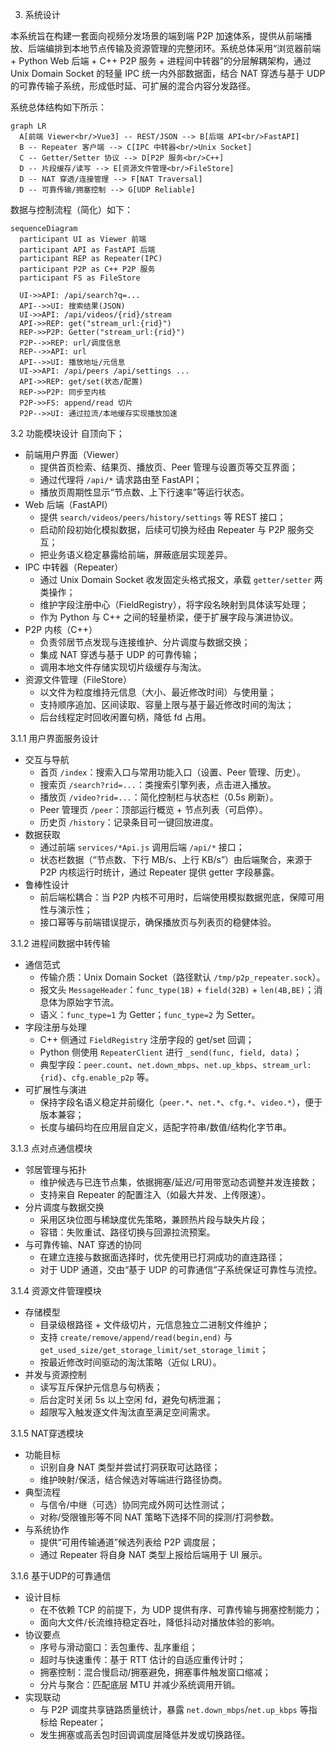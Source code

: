3. 系统设计

本系统旨在构建一套面向视频分发场景的端到端 P2P 加速体系，提供从前端播放、后端编排到本地节点传输及资源管理的完整闭环。系统总体采用“浏览器前端 + Python Web 后端 + C++ P2P 服务 + 进程间中转器”的分层解耦架构，通过 Unix Domain Socket 的轻量 IPC 统一内外部数据面，结合 NAT 穿透与基于 UDP 的可靠传输子系统，形成低时延、可扩展的混合内容分发路径。

系统总体结构如下所示：

```mermaid
graph LR
  A[前端 Viewer<br/>Vue3] -- REST/JSON --> B[后端 API<br/>FastAPI]
  B -- Repeater 客户端 --> C[IPC 中转器<br/>Unix Socket]
  C -- Getter/Setter 协议 --> D[P2P 服务<br/>C++]
  D -- 片段缓存/读写 --> E[资源文件管理<br/>FileStore]
  D -- NAT 穿透/连接管理 --> F[NAT Traversal]
  D -- 可靠传输/拥塞控制 --> G[UDP Reliable]
```

数据与控制流程（简化）如下：

```mermaid
sequenceDiagram
  participant UI as Viewer 前端
  participant API as FastAPI 后端
  participant REP as Repeater(IPC)
  participant P2P as C++ P2P 服务
  participant FS as FileStore

  UI->>API: /api/search?q=...
  API-->>UI: 搜索结果(JSON)
  UI->>API: /api/videos/{rid}/stream
  API->>REP: get("stream_url:{rid}")
  REP->>P2P: Getter("stream_url:{rid}")
  P2P-->>REP: url/调度信息
  REP-->>API: url
  API-->>UI: 播放地址/元信息
  UI->>API: /api/peers /api/settings ...
  API->>REP: get/set(状态/配置)
  REP->>P2P: 同步至内核
  P2P->>FS: append/read 切片
  P2P-->>UI: 通过拉流/本地缓存实现播放加速
```

3.2 功能模块设计
	自顶向下；

- 前端用户界面（Viewer）
  - 提供首页检索、结果页、播放页、Peer 管理与设置页等交互界面；
  - 通过代理将 `/api/*` 请求路由至 FastAPI；
  - 播放页周期性显示“节点数、上下行速率”等运行状态。
- Web 后端（FastAPI）
  - 提供 `search/videos/peers/history/settings` 等 REST 接口；
  - 启动阶段初始化模拟数据，后续可切换为经由 Repeater 与 P2P 服务交互；
  - 把业务语义稳定暴露给前端，屏蔽底层实现差异。
- IPC 中转器（Repeater）
  - 通过 Unix Domain Socket 收发固定头格式报文，承载 `getter/setter` 两类操作；
  - 维护字段注册中心（FieldRegistry），将字段名映射到具体读写处理；
  - 作为 Python 与 C++ 之间的轻量桥梁，便于扩展字段与演进协议。
- P2P 内核（C++）
  - 负责邻居节点发现与连接维护、分片调度与数据交换；
  - 集成 NAT 穿透与基于 UDP 的可靠传输；
  - 调用本地文件存储实现切片级缓存与淘汰。
- 资源文件管理（FileStore）
  - 以文件为粒度维持元信息（大小、最近修改时间）与使用量；
  - 支持顺序追加、区间读取、容量上限与基于最近修改时间的淘汰；
  - 后台线程定时回收闲置句柄，降低 fd 占用。

3.1.1 用户界面服务设计
	
- 交互与导航
  - 首页 `/index`：搜索入口与常用功能入口（设置、Peer 管理、历史）。
  - 搜索页 `/search?rid=...`：类搜索引擎列表，点击进入播放。
  - 播放页 `/video?rid=...`：简化控制栏与状态栏（0.5s 刷新）。
  - Peer 管理页 `/peer`：顶部运行概览 + 节点列表（可启停）。
  - 历史页 `/history`：记录条目可一键回放进度。
- 数据获取
  - 通过前端 `services/*Api.js` 调用后端 `/api/*` 接口；
  - 状态栏数据（“节点数、下行 MB/s、上行 KB/s”）由后端聚合，来源于 P2P 内核运行时统计，通过 Repeater 提供 getter 字段暴露。
- 鲁棒性设计
  - 前后端松耦合：当 P2P 内核不可用时，后端使用模拟数据兜底，保障可用性与演示性；
  - 接口幂等与前端错误提示，确保播放页与列表页的稳健体验。

3.1.2 进程间数据中转传输
	
- 通信范式
  - 传输介质：Unix Domain Socket（路径默认 `/tmp/p2p_repeater.sock`）。
  - 报文头 `MessageHeader`：`func_type(1B)` + `field(32B)` + `len(4B,BE)`；消息体为原始字节流。
  - 语义：`func_type=1` 为 Getter；`func_type=2` 为 Setter。
- 字段注册与处理
  - C++ 侧通过 `FieldRegistry` 注册字段的 get/set 回调；
  - Python 侧使用 `RepeaterClient` 进行 `_send(func, field, data)`；
  - 典型字段：`peer.count`、`net.down_mbps`、`net.up_kbps`、`stream_url:{rid}`、`cfg.enable_p2p` 等。
- 可扩展性与演进
  - 保持字段名语义稳定并前缀化（`peer.*`、`net.*`、`cfg.*`、`video.*`），便于版本兼容；
  - 长度与编码均在应用层自定义，适配字符串/数值/结构化字节串。

3.1.3 点对点通信模块
	
- 邻居管理与拓扑
  - 维护候选与已连节点集，依据拥塞/延迟/可用带宽动态调整并发连接数；
  - 支持来自 Repeater 的配置注入（如最大并发、上传限速）。
- 分片调度与数据交换
  - 采用区块位图与稀缺度优先策略，兼顾热片段与缺失片段；
  - 容错：失败重试、路径切换与回源拉流预案。
- 与可靠传输、NAT 穿透的协同
  - 在建立连接与数据面选择时，优先使用已打洞成功的直连路径；
  - 对于 UDP 通道，交由“基于 UDP 的可靠通信”子系统保证可靠性与流控。

3.1.4 资源文件管理模块
	
- 存储模型
  - 目录级根路径 + 文件级切片，元信息独立二进制文件维护；
  - 支持 `create/remove/append/read(begin,end)` 与 `get_used_size/get_storage_limit/set_storage_limit`；
  - 按最近修改时间驱动的淘汰策略（近似 LRU）。
- 并发与资源控制
  - 读写互斥保护元信息与句柄表；
  - 后台定时关闭 5s 以上空闲 fd，避免句柄泄漏；
  - 超限写入触发逐文件淘汰直至满足空间需求。

3.1.5 NAT穿透模块
	
- 功能目标
  - 识别自身 NAT 类型并尝试打洞获取可达路径；
  - 维护映射/保活，结合候选对等端进行路径协商。
- 典型流程
  - 与信令/中继（可选）协同完成外网可达性测试；
  - 对称/受限锥形等不同 NAT 策略下选择不同的探测/打洞参数。
- 与系统协作
  - 提供“可用传输通道”候选列表给 P2P 调度层；
  - 通过 Repeater 将自身 NAT 类型上报给后端用于 UI 展示。

3.1.6 基于UDP的可靠通信
	
- 设计目标
  - 在不依赖 TCP 的前提下，为 UDP 提供有序、可靠传输与拥塞控制能力；
  - 面向大文件/长流维持稳定吞吐，降低抖动对播放体验的影响。
- 协议要点
  - 序号与滑动窗口：丢包重传、乱序重组；
  - 超时与快速重传：基于 RTT 估计的自适应重传计时；
  - 拥塞控制：混合慢启动/拥塞避免，拥塞事件触发窗口缩减；
  - 分片与聚合：匹配底层 MTU 并减少系统调用开销。
- 实现联动
  - 与 P2P 调度共享链路质量统计，暴露 `net.down_mbps`/`net.up_kbps` 等指标给 Repeater；
  - 发生拥塞或高丢包时回调调度层降低并发或切换路径。

